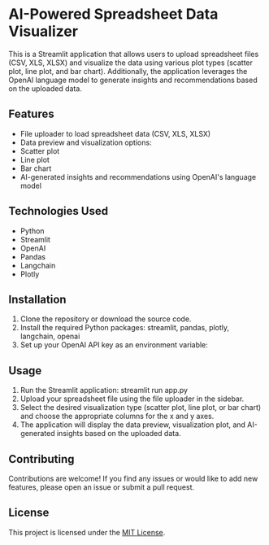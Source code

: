 # AI-Powered Spreadsheet Data Visualizer

This is a Streamlit application that allows users to upload spreadsheet files (CSV, XLS, XLSX) and visualize the data using various plot types (scatter plot, line plot, and bar chart). Additionally, the application leverages the OpenAI language model to generate insights and recommendations based on the uploaded data.

## Features

- File uploader to load spreadsheet data (CSV, XLS, XLSX)
- Data preview and visualization options:
 - Scatter plot
 - Line plot
 - Bar chart
- AI-generated insights and recommendations using OpenAI's language model

## Technologies Used
- Python
- Streamlit
- OpenAI
- Pandas
- Langchain
- Plotly

## Installation

1. Clone the repository or download the source code.
2. Install the required Python packages: streamlit, pandas, plotly, langchain, openai
3. Set up your OpenAI API key as an environment variable:

## Usage

1. Run the Streamlit application: streamlit run app.py
2. Upload your spreadsheet file using the file uploader in the sidebar.
3. Select the desired visualization type (scatter plot, line plot, or bar chart) and choose the appropriate columns for the x and y axes.
4. The application will display the data preview, visualization plot, and AI-generated insights based on the uploaded data.

## Contributing

Contributions are welcome! If you find any issues or would like to add new features, please open an issue or submit a pull request.

## License

This project is licensed under the [MIT License](LICENSE).